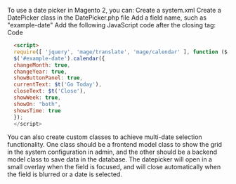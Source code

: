 To use a date picker in Magento 2, you can:
Create a system.xml 
Create a DatePicker class in the DatePicker.php file 
Add a field name, such as "example-date" 
Add the following JavaScript code after the closing tag: 
Code
```html
  <script>
  require([ 'jquery', 'mage/translate', 'mage/calendar' ], function ($, $t) {
  $('#example-date').calendar({
  changeMonth: true,
  changeYear: true,
  showButtonPanel: true,
  currentText: $t('Go Today'),
  closeText: $t('Close'),
  showWeek: true,
  showOn: "both",
  showsTime: true
  });
  </script>
```
You can also create custom classes to achieve multi-date selection functionality. One class should be a frontend model class to show the grid in the system configuration in admin, and the other should be a backend model class to save data in the database. 
The datepicker will open in a small overlay when the field is focused, and will close automatically when the field is blurred or a date is selected. 
